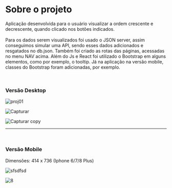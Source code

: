 # Sobre o projeto

Aplicação desenvolvida para o usuário visualizar a ordem crescente e decrescente, quando clicado nos botões indicados. <br><br>Para os dados serem visualizados foi usado o JSON server, assim conseguimos simular uma API, sendo esses dados adicionados e resgatados no db.json. Também foi criado as rotas das páginas, acessadas no menu NAV acima. Além do Js e React foi utilizado o Bootstrap em alguns elementos, como por exemplo, o tooltip. Já na aplicação na versão mobile, classes do Bootstrap foram adicionadas, por exemplo.

<br>
<h3> Versão Desktop </h3>

![proj01](https://user-images.githubusercontent.com/111023661/215293426-03cf590f-d916-449a-bcdc-639f471f27e5.jpg)

![Capturar](https://user-images.githubusercontent.com/111023661/215357058-26261c85-4326-4213-b678-c6912dd9fb3a.JPG)

![Capturar copy](https://user-images.githubusercontent.com/111023661/215357045-5465caf4-9f1b-4f66-9a52-d601dfb46c93.jpg)

<hr><br>

<h3> Versão Mobile </h3>

Dimensões: 414 x 736 (Iphone 6/7/8 Plus)
<br>

![sfsdfsd](https://user-images.githubusercontent.com/111023661/215357542-b1567be7-b7f9-4201-aaa2-9216555b9854.jpg)

![8](https://user-images.githubusercontent.com/111023661/215357405-6d460f78-6a63-43a0-9a9e-0243d2ad77d2.jpg)




